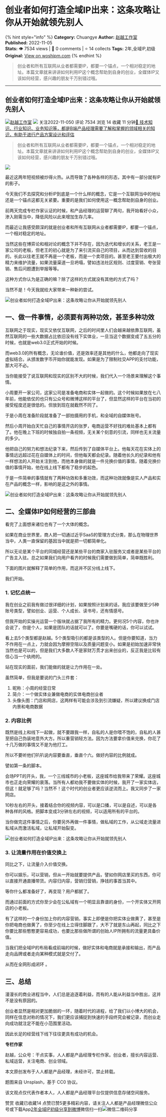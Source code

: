 # 创业者如何打造全域IP出来：这条攻略让你从开始就领先别人
{% hint style="info" %}
**Category:** Chuangye
**Author:** [赵越工作室](https://www.woshipm.com/u/1458436)
**Published:** 2022-11-05  
**Stats:** 👁️ 7534 views | 💬 0 comments | ⭐ 14 collects
**Tags:** 2年,全域IP,初级
**Original:** [View on woshipm.com](https://www.woshipm.com/chuangye/5666420.html)
{% endhint %}
> 创业者和所有互联网从业者都需要IP，都要一个锚点，一个相对稳定的地址。本篇文章就来讲讲如何利用IP这个概念帮助到自身的创业，全媒体IP又该如何经营，感兴趣的朋友千万别错过哦。

---

## 创业者如何打造全域IP出来：这条攻略让你从开始就领先别人

[![](https://static.woshipm.com/APP_U_202209_20220901001029_6681.jpg?imageView2/1/w/72/h/72/q/100)](https://www.woshipm.com/u/1458436)[赵越工作室](https://www.woshipm.com/u/1458436) ![](https://static.woshipm.com/tag/1121_1@2x.png) 关注2022-11-050 评论 7534 浏览 14 收藏 11 分钟[🔗 技术知识、行业知识、业务知识等，都是B端产品经理需要了解和掌握的领域相关的知识，有助于进行产品方案设计和评估](https://ke.qidianla.com/courses/bcpm)

> 创业者和所有互联网从业者都需要IP，都要一个锚点，一个相对稳定的地址。本篇文章就来讲讲如何利用IP这个概念帮助到自身的创业，全媒体IP又该如何经营，感兴趣的朋友千万别错过哦。

![](https://image.woshipm.com/wp-files/2022/11/1qkSJw0MmB8dSbUblwYz.jpg)

最近这两年短视频被炒得火热。从而导致了各种各样的形态，其中有一部分就有IP的影子。

今天我们不去探究和分析IP到底是一个什么样的概念，它是一个互联网当中的地址还是一个锚点这都无关紧要。重要的是我们如何使用这一概念帮助到自身的创业。

前两天完成专栏作家认证的时候，和产品经理的运营聊了两句，我开始看好小众，渗入刚需当中，降低风险以此来增加生存几率。

而最近让我感受颇深的就是创业者和所有互联网从业者都需要IP，都要一个锚点，一个相对稳定的地址。

当然这些在博弈论和相对论的概念下并不存在，因为迭代和增长的关系，老王是一家公司的老板，但老王的初心就是为了来引流买自己的项目，从而达到营收的目的。长此以往老王就不再是一个老板，而是一个卖项目的。甚至老王要付出极大的精力来维护流量，如果流量渠道一旦坍塌，譬如违法社区规则、过度营销、夸张营销、售后问题遭到举报等等。

这种方式你认为是正确的嘛？除了这样的方式就没有其他的方式了吗？

当然不是！今天我就给大家带来一种新的尝试。

![创业者如何打造全域IP出来：这条攻略让你从开始就领先别人](https://image.woshipm.com/wp-files/2022/11/2ZxNhyuuEo6NbdNC1tqW.jpeg)

## 一、做一件事情，必须要有两种功效，甚至多种功效

互联网之于现实，现实又依仗互联网，之后的时间里人们会越来越依靠互联网，虽然互联网的一些大数据占比依旧没有线下实体业，一旦当这个数据变成了五五分的时候，也就是web3.0正式开始的时候。

而web3.0的所有概念，无论谁价值，还是效率还是其他的什么，他都走向了现实虚拟结合。从颁发数字币开始你就能发现。如果是为了限制社交APP的支付功能，那大可不必。

当你能接受了说互联网和现实的区别不大的时候，我们代入一个场景来理解这个事情。

小周要开一家公司，这家公司是准备电商和实体一起做的。这个时候如果放在七八年前，他能依仗的也只有公众号和微博这样的平台了，但显然这样的平台在当初的接受程度还是很低的。但放到现在就截然不同了。

于是小周在准备阶段就准备了一部拍摄用的手机，和全域的自媒体账号。

然后小周开始白天忙自己的事情开店的张罗，电商运营不好找的难处基本上都有了。他在晚上下班的时候独自拍一条视频，无关某个刻意的引流，同样也无关流量的多少。

他把自己的努力和想法纪录下来，然后传到了自媒体平台上。他每天花在实体上的事情远远超过花在自媒体上的时间，但他每天都会纪录。随着他长久的纪录和他有一样想法的人开始关注到他，而他本身做的就是一件兑换价值的事情，随着兑换价值的事情开始，他在线上线下都有了稳步的起色。

于是一件简单的事情就有了两种功效和多重功效，而这种功效就像是实人产品和实在产品的概念一样，影响的是这之外的事情。

![创业者如何打造全域IP出来：这条攻略让你从开始就领先别人](https://image.woshipm.com/wp-files/2022/11/iayk6PNaSjcFnuT8zOgN.jpeg)

## 二、全媒体IP如何经营的三部曲

看完了上面想来诸位也有了一个大体的概念。

如果在商业世界里，商人把一切通过近乎SaaS的管理方式分类，那么在物理世界当中，人类一直保留的基因当中就是把一切都简单化。

所以无论是某个平台的同城经营还是某些平台的商家入驻服务又或者是某些平台的广告主入驻。总之如果我们向用户看齐的时候我们需要做到简单，简单既胜利。

下面的图片就解释了简单的作用，而这并不区分线上线下。

我们开始。

### 1\. 记忆点统一

我在创业之前我有做过很详细的计划，如果按照计划来的话，我应该要做至少5种账号类型，譬如创业、运营、个人成长、读书号，还有情感号。

但我开始的实操光运营一个版块就占据了我所有的精力。更何况5个内容，你也许会说了，你是个人，如果是团队的话就可以了。你要是嘴硬的话，你可以试试。

看上去5个类型都是赵越。5个类型吸引的都是该类型的人。但是你要知道，当力不作用在一点上，力就会因为摩擦空阻以及质量问题变小。如果是初始加速非常快当然也是可以的，但是我们大多数人不是家财万贯才出来创业的，反正我是比较有信心当一个纨绔的。

站在现实的面前，我们能做的就是让力作用在一处。

虽然简单，但我是要说的门头三件套：

1.  昵称：小周的经营日常
2.  简介：一个做实体业兼做电商的实体电商创业者
3.  头像头图：门店和网店，这两样有可能会涉及到引流嫌疑，所以建议换成门店内景和电商数据

### 2\. 内容比例

既然是线上和线下一起做，就不要跟我一样，自私的人是你喂不饱的，自私的人甚至把自己伪装地意外大方。所以重营销轻方法。因为方法要拿价值来兑换，你花了十几万做的事情又不是为他打工。

所以不要听他们叭叭说内容要垂直，垂直个六。做好内容的比例就成。

譬如第一条的脚本。

会场PPT的开头，我，一个三线城市的小老板，这座城市给我带来了荣耀。这座城市也正走向荣耀的衰落。当所有人都劝我不要做实体的时候，我开了一家实体店，但这！就足够了吗？当然不！这个时代的创业者更应该逆流而上。我又同步了一家网店。

10秒左右的开头，接着结合你的视频内容，可以是口播，可以是自述，可以是各种各样的风格。把脚本变成3分钟左右的视频，可以适用所有的平台的。

当你做完这件事情之后，你要另外再做一件事情，做私域的工作，从公域走流量进私域从而激活私域，让私域开始裂变。

![创业者如何打造全域IP出来：这条攻略让你从开始就领先别人](https://image.woshipm.com/wp-files/2022/11/RNXFmChVLd0wkSnICApk.jpeg)

### 3\. 让流量作用在价值交换上

同比之下，让流量介入价值交换。

你可以娱乐，可以营销，但从一开始就要提供产品，譬如你网店里买的东西，你可以直接开通直播带货。内容归内容，营销归营销，挣钱的事首当其中。

等你什么都准备好了，再变现？用户都腻了。

而通过前面的方式你至少会在公私域有一个明显且靠谱的身份，一个开实体又开网店的小老板。

有了这样的一个身份加上你的内容营销，事实上即便是你把实体业做黄了，甚至是你把电商也做黄了，你至少在线上立得住脚跟了，大不了就是东山再起，同比之下你要比那些憨憨更容易成功，也要比那些做所谓的创始人IP所拥有的流量更具备价值。

当我们把全域IP的布局看成前端的时候，做好实体和电商就是承接和输出，而产品走向品牌或者走向某种模式就是交付了。

从而在全网形成闭环 。

## 三、总结

漫漫长的商业进程当中，人们总是追逐着利益，而有的人能从利益当中胜出，这并不是没有原因的。

创业者显然是相对更加脆弱的一环，随着时代的进程，给了我们以小博大的机会，同样在信息对称的情况下，我们更应该捕捉到快速的手段终究会被记录，而创业走向成功就注定不能在小范围里活动。

因此长足的经营线下线下往往更具有成功的机会。

**专栏作家**

赵越，公众号：干点实事，人人都是产品经理专栏作家。创业者，擅长内容运营、私域运营，关注电商、创业领域。

本文原创发布于人人都是产品经理，未经许可，禁止转载。

题图来自 Unsplash，基于 CC0 协议。

该文观点仅代表作者本人，人人都是产品经理平台仅提供信息存储空间服务。

赞赏 收藏已收藏14 点赞已赞5更多精彩内容，请关注人人都是产品经理微信公众号或下载App[2年](https://www.woshipm.com/tag/2%e5%b9%b4)[全域IP](https://www.woshipm.com/tag/%e5%85%a8%e5%9f%9fip)[初级](https://www.woshipm.com/tag/%e5%88%9d%e7%ba%a7)[分享到微博](https://service.weibo.com/share/share.php?appkey=2775287854&title=创业者如何打造全域IP出来：这条攻略让你从开始就领先别人&url=https://www.woshipm.com/chuangye/5666420.html&pic=https://image.woshipm.com/wp-files/2022/11/1qkSJw0MmB8dSbUblwYz.jpg)微信扫一扫![微信二维码](https://api.pwmqr.com/qrcode/create/?url=https://www.woshipm.com/chuangye/5666420.html)分享